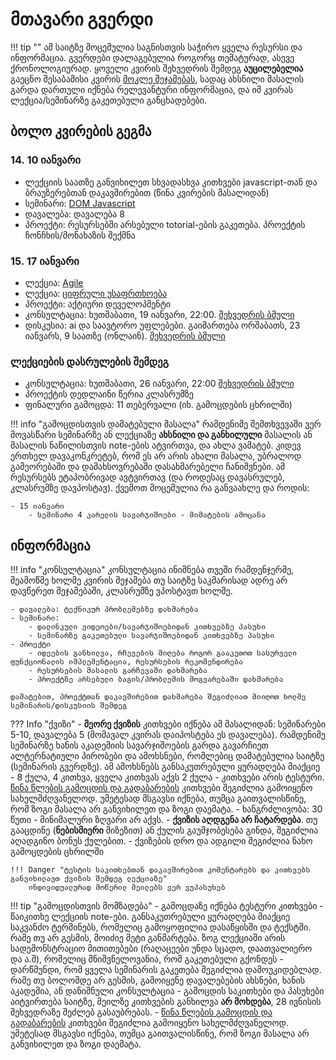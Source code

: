 # მთავარი გვერდი
!!! tip ""
	ამ საიტზე მოცემულია საგნისთვის საჭირო ყველა რესურსი და ინფორმაცია. გვერდები დალაგებულია როგორც თემატურად, ასევე ქრონოლოგიურად. 
	ყოველი კვირის შეხვედრის შემდეგ **აუცილებელია** გაეცნო შესაბამისი კვირის [მოკლე შეჯამებას](/22f/00_review), სადაც ახსნილი მასალის გარდა დართული იქნება რელევანტური ინფორმაცია, და იმ კვირას ლექცია/სემინარზე გაკეთებული განცხადებები. 

## ბოლო კვირების გეგმა


### 14. 10 იანვარი
- ლექციის საათზე განვიხილეთ სხვადასხვა კითხვები javascript-თან და ბრაუზერებთან დაკავშირებით (წინა კვირების მასალიდან)
- სემინარი: [DOM Javascript][1]
- დავალება: დავალება 8
- პროექტი: რესურსებში არსებული totorial-ების გაკეთება. პროექტის ჩონჩხის/მონახაზის შექმნა

### 15. 17 იანვარი
- ლექცია: [Agile][2]
- ლექცია: [ციფრული უსაფრთხოება][3]
- პროექტი: აქტიური დეველოპმენტი
- კონსულტაცია: ხუთშაბათი, 19 იანვარი, 22:00. [შეხვედრის ბმული][4]
- დისკუსია: ai და საავტორო უფლებები. გაიმართება ორშაბათს, 23 იანვარს, 9 საათზე (ონლაინ). [შეხვედრის ბმული][5]

### ლექციების დასრულების შემდეგ
- კონსულტაცია: ხუთშაბათი, 26 იანვარი, 22:00 [შეხვედრის ბმული][6]
- პროექტის დედლაინი წერია კლასრუმზე
- ფინალური გამოცდა: 11 თებერვალი (იხ. გამოცდების ცხრილში)


!!! info "გამოცდისთვის დამატებული მასალა"
	რამდენიმე შემთხვევაში ვერ მოვასწარი სემინარზე ან ლექციაზე **ახსნილი და განხილული** მასალის ან მასალის ნაწილისთვის note-ების ატვირთვა, და ახლა ვამატებ. კიდევ ერთხელ დავაკონკრეტებ, რომ ეს არ არის ახალი მასალა, უბრალოდ გამეორებაში და დამახსოვრებაში დასახმარებელი ჩანიშვნები. ამ რესურსებს ეტაპობრივად ავტვირთავ (და როდესაც დავასრულებ, კლასრუმზე დავპოსტავ). ქვემოთ მოცემულია რა განვაახლე და როდის:
	
	- 15 იანვარი
		- სემინარი 4 კარელის სავარჯიშოები - მიმატების ამოცანა


## ინფორმაცია
!!! info "კონსულტაცია"
	კონსულტაცია ინიშნება თვეში რამდენჯერმე, შეამოწმე ხოლმე კვირის შეჯამება თუ საიტზე საკმარისად ადრე არ დავწერეთ შეჯამებაში, კლასრუმზე ვპოსტავთ ხოლმე.
	
	- დავალება: ტექნიკურ პრობლემებზე დახმარება
	- სემინარი: 
		- დალინკული ვიდეოები/სავარჯიშოებიდან კითხვებზე პასუხი
		- სემინარზე გაკეთებული სავარჯიშოებიდან კითხვებზე პასუხი
	- პროექტი
		- იდეების განხილვა, რჩევების მიღება როგორ გააკეთოთ სასურველი ფუნქციონალის იმპლემენტაცია, რესურსების რეკომენდირება
		- რესურსების მასალის გარჩევაში დახმარება
		- პროექტზე არსებული ბაგის/პრობლემის მოგვარებაში დახმარება
	
	დამატებით, პროექტთან დაკავშირებით დახმარება შეგიძლიათ მიიღოთ ხოლმე სემინარის/დისკუსიის შემდეგ

??? Info "ქვიზი"
	- **მეორე ქვიზის** კითხვები იქნება ამ მასალიდან: სემინარები 5-10, დავალება 5 (მომავალ კვირას დაიპოსტება ეს დავალება). რამდენიმე სემინარზე ხანის აკადემიის სავარჯიშოების გარდა გავარჩიეთ ალტერნატიული პირობები და ამოხსნები, რომლებიც დამატებულია საიტზე (სემინარის გვერდზე). ამ ამოხსნებს განსაკუთრებული ყურადღება მიაქციე
	- 8 ქულა, 4 კითხვა, ყველა კითხვას აქვს 2 ქულა
	    - კითხვები არის ტესტური. [წინა წლების გამოცდის და გადაბარების](https://freeuni-digital-technologies.github.io/question-archive/) კითხვები შეგიძლია გამოიყენო სახელმძღვანელოდ. უმეტესად მსგავსი იქნება, თუმცა გაითვალისწინე, რომ ზოგი მასალა არ განვიხილეთ და ზოგი დაემატა.
	- ხანგრძლივობა: 30 წუთი
	- მინიმალური ზღვარი არ აქვს. 
	- **ქვიზის აღდგენა არ ჩატარდება**. თუ გააცდინე (**ნებისმიერი** მიზეზით) ან ქულის გაუმჯობესება გინდა, შეგიძლია აღადგინო ბონუს ქულებით. 
	- ქვიზების დრო და ადგილი შეგიძლია ნახო გამოცდების ცხრილში
	
	
	!!! Danger "ტესტის საკითხებთან დაკავშირებით კომენტარებს და კითხვებს განვიხილავთ ქვიზის შემდეგ ლექციაზე"
		ინდივიდუალურად მოწერილ მეილებს ვერ ვუპასუხებ

	

!!! tip "გამოცდისთვის მომზადება"
	- გამოცდაზე იქნება ტესტური კითხვები
	- წაიკითხე ლექციის note-ები. განსაკუთრებული ყურადღება მიაქციე საკვანძო ტერმინებს, რომელიც გამოყოფილია დასაწყისში და ტექსტში. რამე თუ არ გესმის, მოიძიე მეტი განმარტება. ზოგ ლექციაში არის სადემონსტრაციო მითითებები (რაღაცეები უნდა სცადო, დაათვალიერო და ა.შ), რომელიც მნიშვნელოვანია, რომ გაკეთებული გქონდეს
	- დარწმუნდი, რომ ყველა სემინარის გაკეთება შეგიძლია დამოუკიდებლად. რამე თუ ბოლომდე არ გესმის, გამოიყენე დავალებების ახსნები, ხანის აკადემია, ან დანიშნული კონსულტაცია
	- გამოცდის საკითხები და პასუხები აიტვირთება საიტზე, მეილზე კითხვების განხილვა **არ მოხდება**, 28 ივნისის შეხვედრაზე შეძლებ გასაუბრებას.
	- [წინა წლების გამოცდის და გადაბარების](https://freeuni-digital-technologies.github.io/question-archive/) კითხვები შეგიძლია გამოიყენო სახელმძღვანელოდ. უმეტესად მსგავსი იქნება, თუმცა გაითვალისწინე, რომ ზოგი მასალა არ განვიხილეთ და ზოგი დაემატა.



[1]:	/22f/classwork/14_dom_javascript
[2]:	/22f/lectures/15_agile_development_principles
[3]:	/22f/lectures/15_digital_safety
[4]:	https://meet.google.com/hjh-xvrk-bpi
[5]:	https://meet.google.com/zii-zimi-fop
[6]:	https://meet.google.com/tdc-imnv-auq